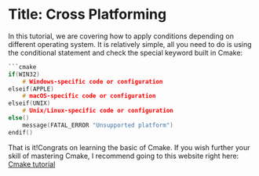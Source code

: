 ﻿# Title: Cross Platforming

In this tutorial, we are covering how to apply conditions depending on different operating system.
It is relatively simple, all you need to do is using the conditional statement and check the special
keyword built in Cmake:

````c
```cmake
if(WIN32)
    # Windows-specific code or configuration
elseif(APPLE)
    # macOS-specific code or configuration
elseif(UNIX)
    # Unix/Linux-specific code or configuration
else()
    message(FATAL_ERROR "Unsupported platform")
endif()
````

That is it!Congrats on learning the basic of Cmake. If you wish further your skill of mastering
Cmake, I recommend going to this website right here:
[Cmake tutorial](https://cmake.org/cmake/help/latest/guide/tutorial/index.html)
